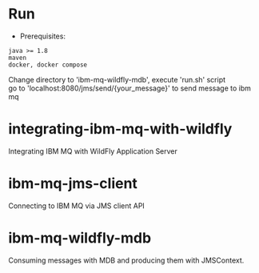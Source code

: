 # Run
- Prerequisites:
```
java >= 1.8
maven
docker, docker compose
```
Change directory to 'ibm-mq-wildfly-mdb', execute 'run.sh' script  
go to 'localhost:8080/jms/send/{your_message}' to send message to ibm mq


# integrating-ibm-mq-with-wildfly
Integrating IBM MQ with WildFly Application Server

# ibm-mq-jms-client
Connecting to IBM MQ via JMS client API

# ibm-mq-wildfly-mdb
Consuming messages with MDB and producing them with JMSContext.
